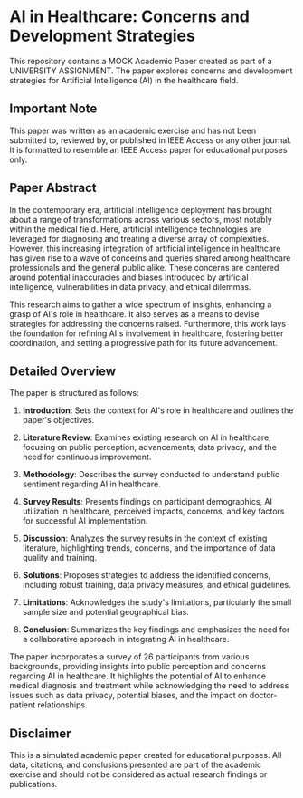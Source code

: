 # AI in Healthcare: Concerns and Development Strategies

This repository contains a MOCK Academic Paper created as part of a UNIVERSITY ASSIGNMENT. The paper explores concerns and development strategies for Artificial Intelligence (AI) in the healthcare field.

## Important Note

This paper was written as an academic exercise and has not been submitted to, reviewed by, or published in IEEE Access or any other journal. It is formatted to resemble an IEEE Access paper for educational purposes only.

## Paper Abstract

In the contemporary era, artificial intelligence deployment has brought about a range of transformations across various sectors, most notably within the medical field. Here, artificial intelligence technologies are leveraged for diagnosing and treating a diverse array of complexities. However, this increasing integration of artificial intelligence in healthcare has given rise to a wave of concerns and queries shared among healthcare professionals and the general public alike. These concerns are centered around potential inaccuracies and biases introduced by artificial intelligence, vulnerabilities in data privacy, and ethical dilemmas. 

This research aims to gather a wide spectrum of insights, enhancing a grasp of AI's role in healthcare. It also serves as a means to devise strategies for addressing the concerns raised. Furthermore, this work lays the foundation for refining AI's involvement in healthcare, fostering better coordination, and setting a progressive path for its future advancement.

## Detailed Overview

The paper is structured as follows:

1. **Introduction**: Sets the context for AI's role in healthcare and outlines the paper's objectives.

2. **Literature Review**: Examines existing research on AI in healthcare, focusing on public perception, advancements, data privacy, and the need for continuous improvement.

3. **Methodology**: Describes the survey conducted to understand public sentiment regarding AI in healthcare.

4. **Survey Results**: Presents findings on participant demographics, AI utilization in healthcare, perceived impacts, concerns, and key factors for successful AI implementation.

5. **Discussion**: Analyzes the survey results in the context of existing literature, highlighting trends, concerns, and the importance of data quality and training.

6. **Solutions**: Proposes strategies to address the identified concerns, including robust training, data privacy measures, and ethical guidelines.

7. **Limitations**: Acknowledges the study's limitations, particularly the small sample size and potential geographical bias.

8. **Conclusion**: Summarizes the key findings and emphasizes the need for a collaborative approach in integrating AI in healthcare.

The paper incorporates a survey of 26 participants from various backgrounds, providing insights into public perception and concerns regarding AI in healthcare. It highlights the potential of AI to enhance medical diagnosis and treatment while acknowledging the need to address issues such as data privacy, potential biases, and the impact on doctor-patient relationships.

## Disclaimer

This is a simulated academic paper created for educational purposes. All data, citations, and conclusions presented are part of the academic exercise and should not be considered as actual research findings or publications.
